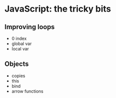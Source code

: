 # JavaScript: the tricky bits

## Improving loops

- 0 index
- global var
- local var

## Objects

- copies
- this
- bind
- arrow functions

